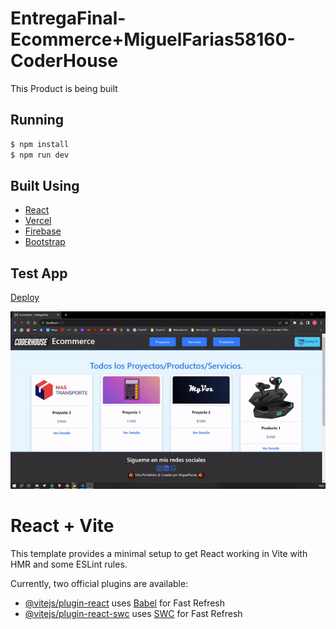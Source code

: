 # EntregaFinal-Ecommerce+MiguelFarias58160-CoderHouse

This Product is being built

## Running

```bash
$ npm install
$ npm run dev
```

## Built Using

- [React](https://react.dev/)
- [Vercel](https://vercel.com)
- [Firebase](https://firebase.com)
- [Bootstrap](https://getbootstrap.com/)

## Test App 

[Deploy](https://entrega-final-ecommerce-miguel-farias58160.vercel.app/)

![Gif Demostrative](./docs/func.gif)

# React + Vite

This template provides a minimal setup to get React working in Vite with HMR and some ESLint rules.

Currently, two official plugins are available:

- [@vitejs/plugin-react](https://github.com/vitejs/vite-plugin-react/blob/main/packages/plugin-react/README.md) uses [Babel](https://babeljs.io/) for Fast Refresh
- [@vitejs/plugin-react-swc](https://github.com/vitejs/vite-plugin-react-swc) uses [SWC](https://swc.rs/) for Fast Refresh
